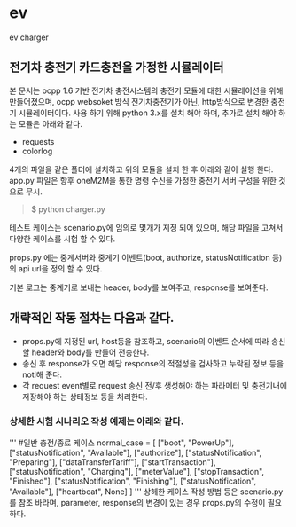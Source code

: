 # ev
ev charger

## 전기차 충전기 카드충전을 가정한 시뮬레이터

 본 문서는 ocpp 1.6 기반 전기차 충전시스템의 충전기 모듈에 대한 시뮬레이션을 위해 만들어졌으며,
 ocpp websoket 방식 전기차충전기가 아닌, http방식으로 변경한 충전기 시뮬레이터이다.
 사용 하기 위해 python 3.x를 설치 해야 하며, 추가로 설치 해야 하는 모듈은 아래와 같다.
 - requests
 - colorlog

 4개의 파일을 같은 폴더에 설치하고 위의 모듈을 설치 한 후 아래와 같이 실행 한다.
 app.py 파일은 향후 oneM2M을 통한 명령 수신을 가정한 충전기 서버 구성을 위한 것으로 무시.

> $ python charger.py

 테스트 케이스는 scenario.py에 임의로 몇개가 지정 되어 있으며,
 해당 파일을 고쳐서 다양한 케이스를 시험 할 수 있다.

 props.py 에는 중계서버와 중계기 이벤트(boot, authorize, statusNotification 등)의 api url을 정의 할 수 있다.

 기본 로그는 중계기로 보내는 header, body를 보여주고, response를 보여준다.

## 개략적인 작동 절차는 다음과 같다.

- props.py에 지정된 url, host등을 참조하고, scenario의 이벤트 순서에 따라 송신할 header와 body를 만들어 전송한다.
 - 송신 후 response가 오면 해당 response의 적절성을 검사하고 누락된 정보 등을 noti해 준다.
 - 각 request event별로 request 송신 전/후 생성해야 하는 파라메터 및 충전기내에 저장해야 하는 상태정보 등을 처리한다.

### 상세한 시험 시나리오 작성 예제는 아래와 같다.
'''
#일반 충전/종료 케이스
normal_case = [
    ["boot", "PowerUp"],
    ["statusNotification", "Available"],
    ["authorize"],
    ["statusNotification", "Preparing"],
    ["dataTransferTariff"],
    ["startTransaction"],
    ["statusNotification", "Charging"],
    ["meterValue"],
    ["stopTransaction", "Finished"],
    ["statusNotification", "Finishing"],
    ["statusNotification", "Available"],
    ["heartbeat", None]
]
'''
상헤한 케이스 작성 방법 등은 scenario.py를 참조 바라며, parameter, response의 변경이 있는 경우 props.py의 수정이 필요하다.
